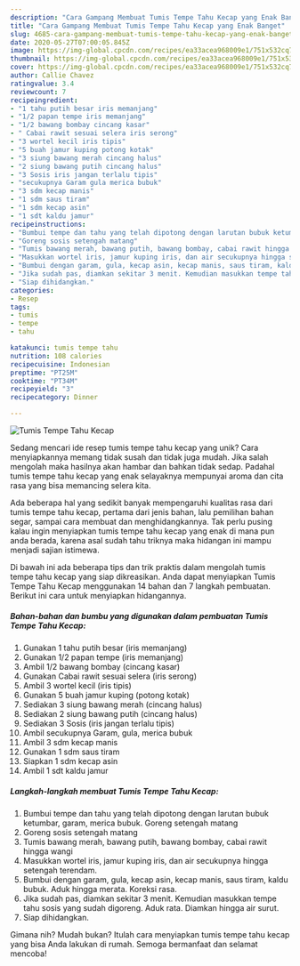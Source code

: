 ```yaml
---
description: "Cara Gampang Membuat Tumis Tempe Tahu Kecap yang Enak Banget"
title: "Cara Gampang Membuat Tumis Tempe Tahu Kecap yang Enak Banget"
slug: 4685-cara-gampang-membuat-tumis-tempe-tahu-kecap-yang-enak-banget
date: 2020-05-27T07:00:05.845Z
image: https://img-global.cpcdn.com/recipes/ea33acea968009e1/751x532cq70/tumis-tempe-tahu-kecap-foto-resep-utama.jpg
thumbnail: https://img-global.cpcdn.com/recipes/ea33acea968009e1/751x532cq70/tumis-tempe-tahu-kecap-foto-resep-utama.jpg
cover: https://img-global.cpcdn.com/recipes/ea33acea968009e1/751x532cq70/tumis-tempe-tahu-kecap-foto-resep-utama.jpg
author: Callie Chavez
ratingvalue: 3.4
reviewcount: 7
recipeingredient:
- "1 tahu putih besar iris memanjang"
- "1/2 papan tempe iris memanjang"
- "1/2 bawang bombay cincang kasar"
- " Cabai rawit sesuai selera iris serong"
- "3 wortel kecil iris tipis"
- "5 buah jamur kuping potong kotak"
- "3 siung bawang merah cincang halus"
- "2 siung bawang putih cincang halus"
- "3 Sosis iris jangan terlalu tipis"
- "secukupnya Garam gula merica bubuk"
- "3 sdm kecap manis"
- "1 sdm saus tiram"
- "1 sdm kecap asin"
- "1 sdt kaldu jamur"
recipeinstructions:
- "Bumbui tempe dan tahu yang telah dipotong dengan larutan bubuk ketumbar, garam, merica bubuk. Goreng setengah matang"
- "Goreng sosis setengah matang"
- "Tumis bawang merah, bawang putih, bawang bombay, cabai rawit hingga wangi"
- "Masukkan wortel iris, jamur kuping iris, dan air secukupnya hingga setengah terendam."
- "Bumbui dengan garam, gula, kecap asin, kecap manis, saus tiram, kaldu bubuk. Aduk hingga merata. Koreksi rasa."
- "Jika sudah pas, diamkan sekitar 3 menit. Kemudian masukkan tempe tahu sosis yang sudah digoreng. Aduk rata. Diamkan hingga air surut."
- "Siap dihidangkan."
categories:
- Resep
tags:
- tumis
- tempe
- tahu

katakunci: tumis tempe tahu 
nutrition: 108 calories
recipecuisine: Indonesian
preptime: "PT25M"
cooktime: "PT34M"
recipeyield: "3"
recipecategory: Dinner

---
```



![Tumis Tempe Tahu Kecap](https://img-global.cpcdn.com/recipes/ea33acea968009e1/751x532cq70/tumis-tempe-tahu-kecap-foto-resep-utama.jpg)

Sedang mencari ide resep tumis tempe tahu kecap yang unik? Cara menyiapkannya memang tidak susah dan tidak juga mudah. Jika salah mengolah maka hasilnya akan hambar dan bahkan tidak sedap. Padahal tumis tempe tahu kecap yang enak selayaknya mempunyai aroma dan cita rasa yang bisa memancing selera kita.

Ada beberapa hal yang sedikit banyak mempengaruhi kualitas rasa dari tumis tempe tahu kecap, pertama dari jenis bahan, lalu pemilihan bahan segar, sampai cara membuat dan menghidangkannya. Tak perlu pusing kalau ingin menyiapkan tumis tempe tahu kecap yang enak di mana pun anda berada, karena asal sudah tahu triknya maka hidangan ini mampu menjadi sajian istimewa.




Di bawah ini ada beberapa tips dan trik praktis dalam mengolah tumis tempe tahu kecap yang siap dikreasikan. Anda dapat menyiapkan Tumis Tempe Tahu Kecap menggunakan 14 bahan dan 7 langkah pembuatan. Berikut ini cara untuk menyiapkan hidangannya.

<!--inarticleads1-->

##### Bahan-bahan dan bumbu yang digunakan dalam pembuatan Tumis Tempe Tahu Kecap:

1. Gunakan 1 tahu putih besar (iris memanjang)
1. Gunakan 1/2 papan tempe (iris memanjang)
1. Ambil 1/2 bawang bombay (cincang kasar)
1. Gunakan  Cabai rawit sesuai selera (iris serong)
1. Ambil 3 wortel kecil (iris tipis)
1. Gunakan 5 buah jamur kuping (potong kotak)
1. Sediakan 3 siung bawang merah (cincang halus)
1. Sediakan 2 siung bawang putih (cincang halus)
1. Sediakan 3 Sosis (iris jangan terlalu tipis)
1. Ambil secukupnya Garam, gula, merica bubuk
1. Ambil 3 sdm kecap manis
1. Gunakan 1 sdm saus tiram
1. Siapkan 1 sdm kecap asin
1. Ambil 1 sdt kaldu jamur




<!--inarticleads2-->

##### Langkah-langkah membuat Tumis Tempe Tahu Kecap:

1. Bumbui tempe dan tahu yang telah dipotong dengan larutan bubuk ketumbar, garam, merica bubuk. Goreng setengah matang
1. Goreng sosis setengah matang
1. Tumis bawang merah, bawang putih, bawang bombay, cabai rawit hingga wangi
1. Masukkan wortel iris, jamur kuping iris, dan air secukupnya hingga setengah terendam.
1. Bumbui dengan garam, gula, kecap asin, kecap manis, saus tiram, kaldu bubuk. Aduk hingga merata. Koreksi rasa.
1. Jika sudah pas, diamkan sekitar 3 menit. Kemudian masukkan tempe tahu sosis yang sudah digoreng. Aduk rata. Diamkan hingga air surut.
1. Siap dihidangkan.




Gimana nih? Mudah bukan? Itulah cara menyiapkan tumis tempe tahu kecap yang bisa Anda lakukan di rumah. Semoga bermanfaat dan selamat mencoba!
